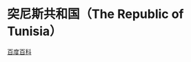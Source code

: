 # 突尼斯共和国（The Republic of Tunisia）

[百度百科](https://baike.baidu.com/item/%E7%AA%81%E5%B0%BC%E6%96%AF/378288)